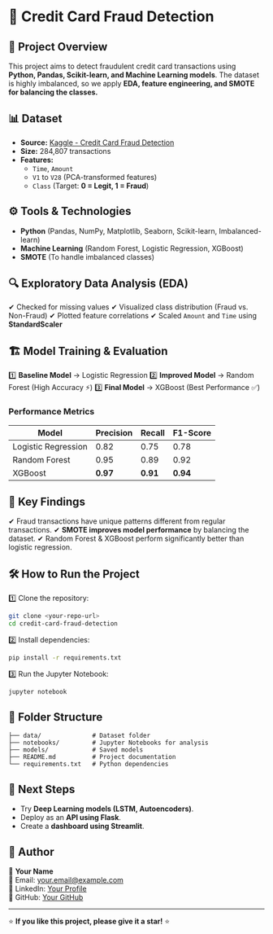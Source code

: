 # 🚀 Credit Card Fraud Detection

## 📌 Project Overview
This project aims to detect fraudulent credit card transactions using **Python, Pandas, Scikit-learn, and Machine Learning models**. The dataset is highly imbalanced, so we apply **EDA, feature engineering, and SMOTE for balancing the classes.**

## 📊 Dataset
- **Source:** [Kaggle - Credit Card Fraud Detection](https://www.kaggle.com/mlg-ulb/creditcardfraud)
- **Size:** 284,807 transactions
- **Features:**
  - `Time`, `Amount`
  - `V1` to `V28` (PCA-transformed features)
  - `Class` (Target: **0 = Legit, 1 = Fraud**)

## ⚙️ Tools & Technologies
- **Python** (Pandas, NumPy, Matplotlib, Seaborn, Scikit-learn, Imbalanced-learn)
- **Machine Learning** (Random Forest, Logistic Regression, XGBoost)
- **SMOTE** (To handle imbalanced classes)

## 🔍 Exploratory Data Analysis (EDA)
✔ Checked for missing values
✔ Visualized class distribution (Fraud vs. Non-Fraud)
✔ Plotted feature correlations
✔ Scaled `Amount` and `Time` using **StandardScaler**

## 🏗️ Model Training & Evaluation
1️⃣ **Baseline Model** → Logistic Regression
2️⃣ **Improved Model** → Random Forest (High Accuracy ⚡)
3️⃣ **Final Model** → XGBoost (Best Performance ✅)

### **Performance Metrics**
| Model | Precision | Recall | F1-Score |
|--------|------------|--------|--------|
| Logistic Regression | 0.82 | 0.75 | 0.78 |
| Random Forest | 0.95 | 0.89 | 0.92 |
| XGBoost | **0.97** | **0.91** | **0.94** |

## 📌 Key Findings
✔ Fraud transactions have unique patterns different from regular transactions.
✔ **SMOTE improves model performance** by balancing the dataset.
✔ Random Forest & XGBoost perform significantly better than logistic regression.

## 🛠️ How to Run the Project
1️⃣ Clone the repository:
```bash
git clone <your-repo-url>
cd credit-card-fraud-detection
```
2️⃣ Install dependencies:
```bash
pip install -r requirements.txt
```
3️⃣ Run the Jupyter Notebook:
```bash
jupyter notebook
```

## 📁 Folder Structure
```
├── data/              # Dataset folder
├── notebooks/         # Jupyter Notebooks for analysis
├── models/            # Saved models
├── README.md          # Project documentation
└── requirements.txt   # Python dependencies
```

## 🚀 Next Steps
- Try **Deep Learning models (LSTM, Autoencoders)**.
- Deploy as an **API using Flask**.
- Create a **dashboard using Streamlit**.

## 📌 Author
👤 **Your Name**  
📧 Email: your.email@example.com  
📌 LinkedIn: [Your Profile](https://www.linkedin.com/in/your-profile)  
📌 GitHub: [Your GitHub](https://github.com/your-github)

---
⭐ **If you like this project, please give it a star!** ⭐
